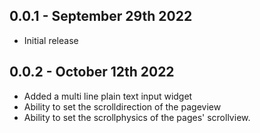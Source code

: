 ## 0.0.1 - September 29th 2022

- Initial release

## 0.0.2 - October 12th 2022

- Added a multi line plain text input widget
- Ability to set the scrolldirection of the pageview
- Ability to set the scrollphysics of the pages' scrollview.

